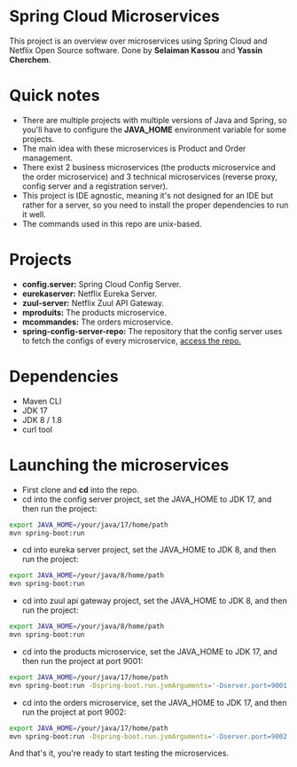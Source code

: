 # Spring Cloud Microservices
This project is an overview over microservices using Spring Cloud and Netflix Open Source software.
Done by <strong>Selaiman Kassou</strong> and <strong>Yassin Cherchem</strong>.
# Quick notes
- There are multiple projects with multiple versions of Java and Spring, so you'll have to configure the <strong>JAVA_HOME</strong> environment variable for some projects.
- The main idea with these microservices is Product and Order management.
- There exist 2 business microservices (the products microservice and the order microservice) and 3 technical microservices (reverse proxy, config server and a registration server).
- This project is IDE agnostic, meaning it's not designed for an IDE but rather for a server, so you need to install the proper dependencies to run it well.
- The commands used in this repo are unix-based.
# Projects
- **config.server:** Spring Cloud Config Server.
- **eurekaserver:** Netflix Eureka Server.
- **zuul-server:** Netflix Zuul API Gateway.
- **mproduits:** The products microservice.
- **mcommandes:** The orders microservice. 
- **spring-config-server-repo:** The repository that the config server uses to fetch the configs of every microservice, [access the repo.](https://github.com/techguyseli/spring-config-server-repo)
# Dependencies
- Maven CLI
- JDK 17
- JDK 8 / 1.8
- curl tool
# Launching the microservices
- First clone and **cd** into the repo.
- cd into the config server project, set the JAVA_HOME to JDK 17, and then run the project:
```bash
export JAVA_HOME=/your/java/17/home/path
mvn spring-boot:run
```
- cd into eureka server project, set the JAVA_HOME to JDK 8, and then run the project:
```bash
export JAVA_HOME=/your/java/8/home/path
mvn spring-boot:run
```
- cd into zuul api gateway project, set the JAVA_HOME to JDK 8, and then run the project:
```bash
export JAVA_HOME=/your/java/8/home/path
mvn spring-boot:run
```
- cd into the products microservice, set the JAVA_HOME to JDK 17, and then run the project at port 9001:
```bash
export JAVA_HOME=/your/java/17/home/path
mvn spring-boot:run -Dspring-boot.run.jvmArguments='-Dserver.port=9001'
```
- cd into the orders microservice, set the JAVA_HOME to JDK 17, and then run the project at port 9002:
```bash
export JAVA_HOME=/your/java/17/home/path
mvn spring-boot:run -Dspring-boot.run.jvmArguments='-Dserver.port=9002'
```
And that's it, you're ready to start testing the microservices.